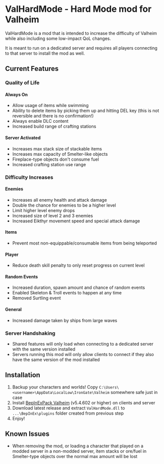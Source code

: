 # ValHardMode - Hard Mode mod for Valheim
ValHardMode is a mod that is intended to increase the difficulty of Valheim while also including some low-impact QoL changes.

It is meant to run on a dedicated server and requires all players connecting to that server to install the mod as well.

## Current Features

### Quality of Life
#### Always On
* Allow usage of items while swimming
* Ability to delete items by picking them up and hitting DEL key (this is not reversible and there is no confirmation!)
* Always enable DLC content
* Increased build range of crafting stations

#### Server Activated
* Increases max stack size of stackable items
* Increases max capacity of Smelter-like objects
* Fireplace-type objects don't consume fuel
* Increased crafting station use range

### Difficulty Increases

#### Enemies
* Increases all enemy health and attack damage
* Double the chance for enemies to be a higher level
* Limit higher level enemy drops
* Increased size of level 2 and 3 enemies
* Increased Eikthyr movement speed and special attack damage

#### Items
* Prevent most non-equippable/consumable items from being teleported

#### Player
* Reduce death skill penalty to only reset progress on current level

#### Random Events
* Increased duration, spawn amount and chance of random events
* Enabled Skeleton & Troll events to happen at any time
* Removed Surtling event

#### General
* Increased damage taken by ships from large waves

### Server Handshaking
* Shared features will only load when connecting to a dedicated server with the same version installed
* Servers running this mod will only allow clients to connect if they also have the same version of the mod installed


## Installation

1. Backup your characters and worlds! Copy `C:\Users\<username>\AppData\LocalLow\IronGate\Valheim` somewhere safe just in case
2. Install [BepInExPack Valheim](https://valheim.thunderstore.io/package/denikson/BepInExPack_Valheim/) (v5.4.602 or higher) on clients and server
3. Download latest release and extract `ValHardMode.dll` to `...\BepInEx\plugins` folder created from previous step
4. Enjoy!


## Known Issues

* When removing the mod, or loading a character that played on a modded server in a non-modded server, item stacks or ore/fuel in Smelter-type objects over the normal max amount will be lost
